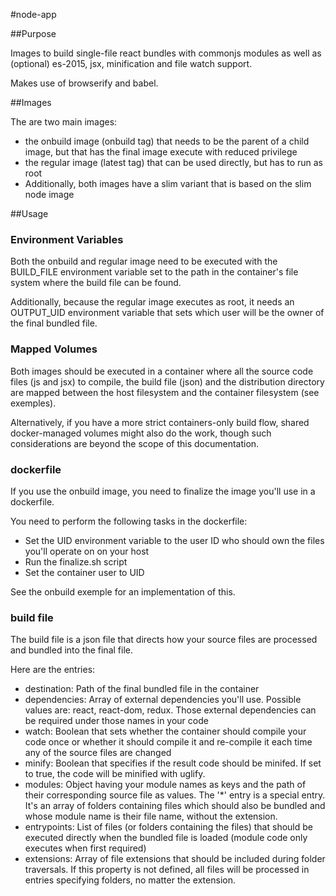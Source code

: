 #node-app

##Purpose

Images to build single-file react bundles with commonjs modules as well as (optional) es-2015, jsx, minification and file watch support. 

Makes use of browserify and babel.

##Images

The are two main images:

- the onbuild image (onbuild tag) that needs to be the parent of a child image, but that has the final image execute with reduced privilege
- the regular image (latest tag) that can be used directly, but has to run as root
- Additionally, both images have a slim variant that is based on the slim node image 

##Usage

### Environment Variables

Both the onbuild and regular image need to be executed with the BUILD_FILE environment variable set to the path in the container's file system where the build file can be found.

Additionally, because the regular image executes as root, it needs an OUTPUT_UID environment variable that sets which user will be the owner of the final bundled file.

### Mapped Volumes

Both images should be executed in a container where all the source code files (js and jsx) to compile, the build file (json) and the distribution directory are mapped between the host filesystem and the container filesystem (see exemples).

Alternatively, if you have a more strict containers-only build flow, shared docker-managed volumes might also do the work, though such considerations are beyond the scope of this documentation.

### dockerfile

If you use the onbuild image, you need to finalize the image you'll use in a dockerfile.

You need to perform the following tasks in the dockerfile:

- Set the UID environment variable to the user ID who should own the files you'll operate on on your host
- Run the finalize.sh script
- Set the container user to UID

See the onbuild exemple for an implementation of this.

### build file

The build file is a json file that directs how your source files are processed and bundled into the final file.

Here are the entries:

- destination: Path of the final bundled file in the container
- dependencies: Array of external dependencies you'll use. Possible values are: react, react-dom, redux. Those external dependencies can be required under those names in your code
- watch: Boolean that sets whether the container should compile your code once or whether it should compile it and re-compile it each time any of the source files are changed
- minify: Boolean that specifies if the result code should be minifed. If set to true, the code will be minified with uglify.
- modules: Object having your module names as keys and the path of their corresponding source file as values. The '*' entry is a special entry. It's an array of folders containing files which should also be bundled and whose module name is their file name, without the extension.
- entrypoints: List of files (or folders containing the files) that should be executed directly when the bundled file is loaded (module code only executes when first required) 
- extensions: Array of file extensions that should be included during folder traversals. If this property is not defined, all files will be processed in entries specifying folders, no matter the extension.
